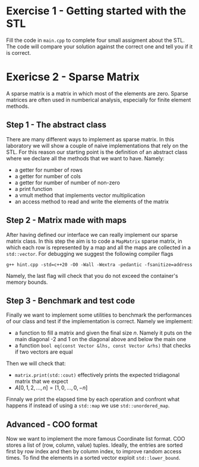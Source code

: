 # Exercise 1 - Getting started with the STL
Fill the code in `main.cpp` to complete four small assigment about the STL.
The code will compare your solution against the correct one and tell you if it is correct.

# Exericse 2 - Sparse Matrix
A sparse matrix is a matrix in which most of the elements are zero. Sparse matrices are often used in numberical analysis, especially for finite element methods.

## Step 1 - The abstract class
There are many different ways to implement as sparse matrix. In this laboratory we will show a couple of naive implementations that rely on the STL. For this reason our starting point is the definition of an abstract class where we declare all the methods that we want to have. Namely:

* a getter for number of rows
* a getter for number of cols
* a getter for number of number of non-zero
* a print function
* a vmult method that implements vector multiplication
* an access method to read and write the elements of the matrix


## Step 2 - Matrix made with maps
After having defined our interface we can really implement our sparse matrix class. In this step the aim is to code a `MapMatrix` sparse matrix, in which each row is represented by a map and all the maps are collected in a `std::vector`. For debugging we suggest the following compiler flags
```
g++ hint.cpp -std=c++20 -O0 -Wall -Wextra -pedantic -fsanitize=address
```
Namely, the last flag will check that you do not exceed the container's memory bounds.

## Step 3 - Benchmark and test code
Finally we want to implement some utilities to benchmark the performances of our class and test if the implementation is correct. Namely we implement:

* a function to fill a matrix and given the final size $n$. Namely it puts on the main diagonal -2 and 1 on the diagonal above and below the main one
* a function `bool eq(const Vector &lhs, const Vector &rhs)` that checks if two vectors are equal

Then we will check that:
* `matrix.print(std::cout)` effectively prints the expected tridiagonal matrix that we expect
* $A [0, 1, 2, ..., n] = [1, 0, ..., 0, -n]$

Finnaly we print the elapsed time by each operation and confront what happens if instead of using a `std::map` we use `std::unordered_map`.

## Advanced - COO format
Now we want to implement the more famous Coordinate list format. COO stores a list of (row, column, value) tuples. Ideally, the entries are sorted first by row index and then by column index, to improve random access times. To find the elements in a sorted vector exploit `std::lower_bound`.
